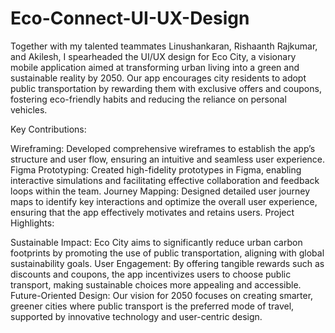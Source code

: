 # Eco-Connect-UI-UX-Design
Together with my talented teammates Linushankaran, Rishaanth Rajkumar, and Akilesh, I spearheaded the UI/UX design for Eco City, a visionary mobile application aimed at transforming urban living into a green and sustainable reality by 2050. Our app encourages city residents to adopt public transportation by rewarding them with exclusive offers and coupons, fostering eco-friendly habits and reducing the reliance on personal vehicles.

Key Contributions:

Wireframing: Developed comprehensive wireframes to establish the app’s structure and user flow, ensuring an intuitive and seamless user experience.
Figma Prototyping: Created high-fidelity prototypes in Figma, enabling interactive simulations and facilitating effective collaboration and feedback loops within the team.
Journey Mapping: Designed detailed user journey maps to identify key interactions and optimize the overall user experience, ensuring that the app effectively motivates and retains users.
Project Highlights:

Sustainable Impact: Eco City aims to significantly reduce urban carbon footprints by promoting the use of public transportation, aligning with global sustainability goals.
User Engagement: By offering tangible rewards such as discounts and coupons, the app incentivizes users to choose public transport, making sustainable choices more appealing and accessible.
Future-Oriented Design: Our vision for 2050 focuses on creating smarter, greener cities where public transport is the preferred mode of travel, supported by innovative technology and user-centric design.
